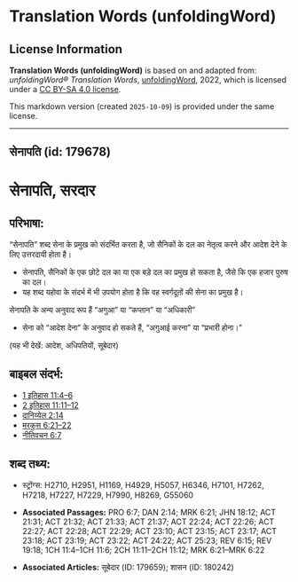 # Translation Words (unfoldingWord)

## License Information

**Translation Words (unfoldingWord)** is based on and adapted from: _unfoldingWord® Translation Words_, [unfoldingWord](https://unfoldingword.org/utw), 2022, which is licensed under a [CC BY-SA 4.0 license](https://creativecommons.org/licenses/by-sa/4.0/legalcode.en).

This markdown version (created `2025-10-09`) is provided under the same license.



--------------------------------

## सेनापति (id: 179678)

सेनापति, सरदार
==============

परिभाषा:
--------

“सेनापति” शब्द सेना के प्रमुख को संदर्भित करता है, जो सैनिकों के दल का नेतृत्व करने और आदेश देने के लिए उत्तरदायी होता है।

* सेनापति, सैनिकों के एक छोटे दल का या एक बड़े दल का प्रमुख हो सकता है, जैसे कि एक हजार पुरुष का दल।
* यह शब्द यहोवा के संदर्भ में भी उपयोग होता है कि वह स्वर्गदूतों की सेना का प्रमुख है।

सेनापति के अन्य अनुवाद रूप हैं “अगुआ” या “कप्तान” या “अधिकारी”

* सेना को “आदेश देना” के अनुवाद हो सकते हैं, “अगुआई करना” या “प्रभारी होना।"

(यह भी देखें: आदेश, अधिपतियों, सूबेदार)

बाइबल संदर्भ:
-------------

* [1 इतिहास 11:4–6](https://ref.ly/1Chr0:0)
* [2 इतिहास 11:11–12](https://ref.ly/2Chr0:0)
* [दानिय्येल 2:14](https://ref.ly/Dan2:14)
* [मरकुस 6:21–22](https://ref.ly/Mark6:21-Mark6:22)
* [नीतिवचन 6:7](https://ref.ly/Prov6:7)

शब्द तथ्य:
----------

* स्ट्रोंग्स: H2710, H2951, H1169, H4929, H5057, H6346, H7101, H7262, H7218, H7227, H7229, H7990, H8269, G55060

* **Associated Passages:** PRO 6:7; DAN 2:14; MRK 6:21; JHN 18:12; ACT 21:31; ACT 21:32; ACT 21:33; ACT 21:37; ACT 22:24; ACT 22:26; ACT 22:27; ACT 22:28; ACT 22:29; ACT 23:10; ACT 23:15; ACT 23:17; ACT 23:18; ACT 23:19; ACT 23:22; ACT 24:22; ACT 25:23; REV 6:15; REV 19:18; 1CH 11:4–1CH 11:6; 2CH 11:11–2CH 11:12; MRK 6:21–MRK 6:22
* **Associated Articles:** सूबेदार (ID: 179659); शासन (ID: 180242)

